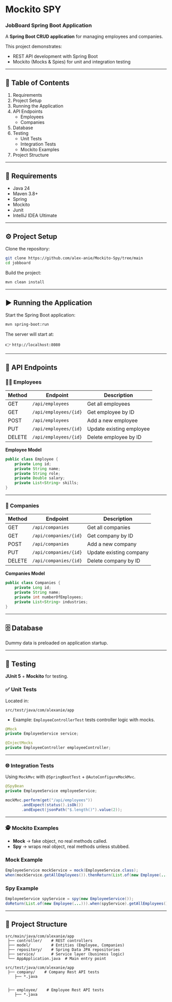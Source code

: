 # Mockito SPY

### JobBoard Spring Boot Application

A **Spring Boot CRUD application** for managing employees and companies.

This project demonstrates:

- REST API development with Spring Boot
- Mockito (Mocks & Spies) for unit and integration testing

---

## 📑 Table of Contents

1. Requirements
2. Project Setup
3. Running the Application
4. API Endpoints
    - Employees
    - Companies
5. Database
6. Testing
    - Unit Tests
    - Integration Tests
    - Mockito Examples
7. Project Structure

---

## 🚀 Requirements

- Java 24
- Maven 3.8+
- Spring
- Mockito
- Junit
- IntelliJ IDEA Ultimate

---

## ⚙️ Project Setup

Clone the repository:

```bash
git clone https://github.com/alex-anie/Mockito-Spy/tree/main
cd jobboard

```

Build the project:

```bash
mvn clean install
```

---

## ▶️ Running the Application

Start the Spring Boot application:

```bash
mvn spring-boot:run
```

The server will start at:

👉 `http://localhost:8080`

---

## 📡 API Endpoints

### 👩‍💻 Employees

| Method | Endpoint | Description |
| --- | --- | --- |
| GET | `/api/employees` | Get all employees |
| GET | `/api/employees/{id}` | Get employee by ID |
| POST | `/api/employees` | Add a new employee |
| PUT | `/api/employees/{id}` | Update existing employee |
| DELETE | `/api/employees/{id}` | Delete employee by ID |

**Employee Model**

```java
public class Employee {
    private Long id;
    private String name;
    private String role;
    private Double salary;
    private List<String> skills;
}

```

---

### 🏢 Companies

| Method | Endpoint | Description |
| --- | --- | --- |
| GET | `/api/companies` | Get all companies |
| GET | `/api/companies/{id}` | Get company by ID |
| POST | `/api/companies` | Add a new company |
| PUT | `/api/companies/{id}` | Update existing company |
| DELETE | `/api/companies/{id}` | Delete company by ID |

**Companies Model**

```java
public class Companies {
    private Long id;
    private String name;
    private int numberOfEmployees;
    private List<String> industries;
}

```

---

## 🗄️ Database

Dummy data is preloaded on application startup.

---

## 🧪 Testing

**JUnit 5** + **Mockito** for testing.

### ✅ Unit Tests

Located in:

`src/test/java/com/alexanie/app`

- Example: `EmployeeControllerTest` tests controller logic with mocks.

```java
@Mock
private EmployeeService service;

@InjectMocks
private EmployeeController employeeController;

```

---

### 🌐 Integration Tests

Using `MockMvc` with `@SpringBootTest` + `@AutoConfigureMockMvc`.

```java
@SpyBean
private EmployeeService employeeService;

mockMvc.perform(get("/api/employees"))
       .andExpect(status().isOk())
       .andExpect(jsonPath("$.length()").value(2));

```

---

### 🕵️ Mockito Examples

- **Mock** → fake object, no real methods called.
- **Spy** → wraps real object, real methods unless stubbed.

### Mock Example

```java
EmployeeService mockService = mock(EmployeeService.class);
when(mockService.getAllEmployees()).thenReturn(List.of(new Employee(...)));

```

### Spy Example

```java
EmployeeService spyService = spy(new EmployeeService());
doReturn(List.of(new Employee(...))).when(spyService).getAllEmployees();

```

---

## 📂 Project Structure

```
src/main/java/com/alexanie/app
 ├── controller/    # REST controllers
 ├── model/         # Entities (Employee, Companies)
 ├── repository/    # Spring Data JPA repositories
 ├── service/       # Service layer (business logic)
 └── AppApplication.java  # Main entry point

src/test/java/com/alexanie/app
 ├── company/    # Company Rest API tests
    ├── *.java 
 
 
 ├── employee/    # Employee Rest API tests
    ├── *.java
 
```